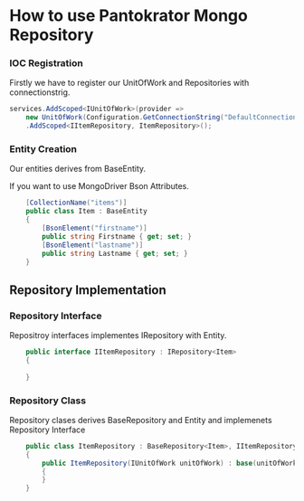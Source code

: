 # How to use Pantokrator Mongo Repository

### IOC Registration
Firstly we have to register our UnitOfWork and Repositories with connectionstrig.

```cs
services.AddScoped<IUnitOfWork>(provider =>
    new UnitOfWork(Configuration.GetConnectionString("DefaultConnection")))
    .AddScoped<IItemRepository, ItemRepository>();
```


### Entity Creation

Our entities derives from BaseEntity.

If you want to use MongoDriver Bson Attributes.

```cs    
    [CollectionName("items")]
    public class Item : BaseEntity
    {    
        [BsonElement("firstname")]
        public string Firstname { get; set; }
        [BsonElement("lastname")]
        public string Lastname { get; set; }
    }
```
    
        
## Repository Implementation

### Repository Interface

Repositroy interfaces implementes IRepository with Entity.    
```cs        
    public interface IItemRepository : IRepository<Item>
    {
    
    }
```    
    
### Repository Class

Repository clases derives BaseRepository and Entity and implemenets Repository Interface
    
```cs       
    public class ItemRepository : BaseRepository<Item>, IItemRepository
    {
        public ItemRepository(IUnitOfWork unitOfWork) : base(unitOfWork)
        {
        }
    }
```    
    
    
    
    
